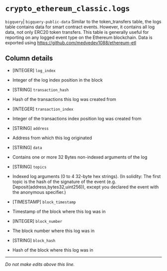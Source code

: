 # `crypto_ethereum_classic.logs`
`bigquery`| `bigquery-public-data`
Similar to the token_transfers table, the logs table contains data for smart contract events. However, it contains all log data, not only ERC20 token transfers.
This table is generally useful for reporting on any logged event type on the Ethereum blockchain.
Data is exported using https://github.com/medvedev1088/ethereum-etl

## Column details
* [INTEGER]   `log_index`
 - Integer of the log index position in the block
* [STRING]    `transaction_hash`
 - Hash of the transactions this log was created from
* [INTEGER]   `transaction_index`
 - Integer of the transactions index position log was created from
* [STRING]    `address`
 - Address from which this log originated
* [STRING]    `data`
 - Contains one or more 32 Bytes non-indexed arguments of the log
* [STRING]    `topics`
 - Indexed log arguments (0 to 4 32-byte hex strings). (In solidity: The first topic is the hash of the signature of the event (e.g. Deposit(address,bytes32,uint256)), except you declared the event with the anonymous specifier.)
* [TIMESTAMP] `block_timestamp`
 - Timestamp of the block where this log was in
* [INTEGER]   `block_number`
 - The block number where this log was in
* [STRING]    `block_hash`
 - Hash of the block where this log was in

-------------------------------------------------------------------------------
*Do not make edits above this line.*
